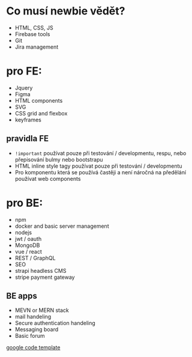 # Co musí newbie vědět?
- HTML, CSS, JS
- Firebase tools
- Git
- Jira management

# pro FE:
- Jquery
- Figma
- HTML components
- SVG
- CSS grid and flexbox
- keyframes

## pravidla FE
- `!important` používat pouze při testování / developmentu, respu, nebo přepisování bulmy nebo bootstrapu
- HTML inline style tagy používat pouze při testování / developmentu
- Pro komponentu která se používá častěji a není náročná na předělání používat web components

# pro BE:
- npm
- docker and basic server management
- nodejs
- jwt / oauth
- MongoDB
- vue / react
- REST / GraphQL
- SEO
- strapi headless CMS
- stripe payment gateway

## BE apps
- MEVN or MERN stack 
- mail handeling
- Secure authentication handeling
- Messaging board
- Basic forum

[google code template](https://google.github.io/styleguide/cppguide.html)

